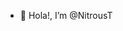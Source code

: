 - 👋 Hola!, I’m @NitrousT

<!---
NitrousT/NitrousT is a ✨ special ✨ repository because its `README.md` (this file) appears on your GitHub profile.
You can click the Preview link to take a look at your changes.
--->
